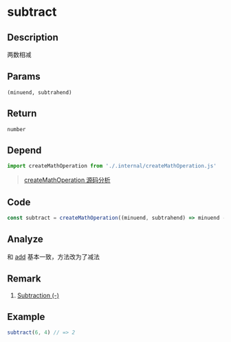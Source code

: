 # subtract 

## Description 
两数相减
## Params
`(minuend, subtrahend)`
## Return
`number`
## Depend
```js
import createMathOperation from './.internal/createMathOperation.js'
```
> [createMathOperation 源码分析](../internal/createMathOperation.md)
>

## Code
```js
const subtract = createMathOperation((minuend, subtrahend) => minuend - subtrahend, 0)
```
## Analyze
和 [add](./add.md) 基本一致，方法改为了减法
## Remark
1. [Subtraction (-)](https://developer.mozilla.org/zh-CN/docs/Web/JavaScript/Reference/Operators/Subtraction)
## Example
```js
subtract(6, 4) // => 2
```
